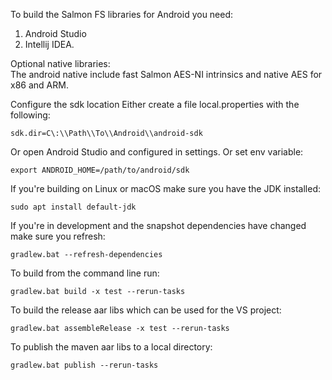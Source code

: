 To build the Salmon FS libraries for Android you need:  
1. Android Studio  
2. Intellij IDEA.  
  
Optional native libraries:  
The android native include fast Salmon AES-NI intrinsics and native AES for x86 and ARM.  
  
Configure the sdk location
Either create a file local.properties with the following:
```
sdk.dir=C\:\\Path\\To\\Android\\android-sdk
```
Or open Android Studio and configured in settings.
Or set env variable:
```
export ANDROID_HOME=/path/to/android/sdk
```

If you're building on Linux or macOS make sure you have the JDK installed:
```
sudo apt install default-jdk
```

If you're in development and the snapshot dependencies have changed make sure you refresh:
```
gradlew.bat --refresh-dependencies
```

To build from the command line run:  
```
gradlew.bat build -x test --rerun-tasks    
```
  
To build the release aar libs which can be used for the VS project:  
```
gradlew.bat assembleRelease -x test --rerun-tasks  
```
  
To publish the maven aar libs to a local directory:  
```
gradlew.bat publish --rerun-tasks  
```
